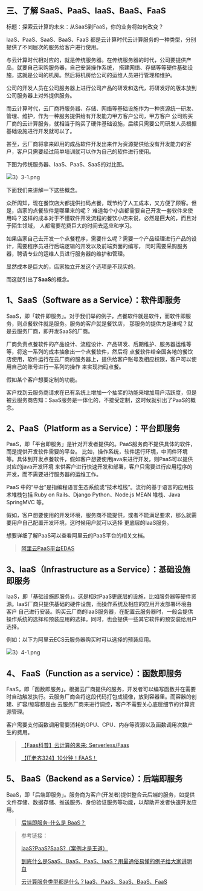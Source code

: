 ## 三、了解 SaaS、PaaS、IaaS、BaaS、FaaS

标题：探索云计算的未来：从SaaS到FaaS，你的业务将如何改变？

IaaS、PaaS、SaaS、BaaS、FaaS 都是云计算时代云计算服务的一种类型，分别提供了不同层次的服务给客户进行使用。

与云计算时代相对应的，就是传统服务器。在传统服务器的时代，公司要提供产品，就要自己采购服务器，自己安装操作系统，
搭建网络、存储等等硬件基础设施，这就是公司的机房。然后将机房给公司的运维人员进行管理和维护。

公司的开发人员在公司服务器上进行公司产品的研发和迭代，将研发好的版本放到公司服务器上对外提供服务。

而云计算时代，云厂商将服务器、存储、网络等基础设施作为一种资源统一研发、管理、维护，作为一种服务提供给有开发能力甲方客户公司，甲方客户
公司购买厂商的云计算服务，就相当于购买了硬件基础设施，后续只需要公司研发人员根据基础设施进行开发就可以了。

甚至，云厂商将拿来即用的成品软件开发出来作为资源提供给没有开发能力的客户，客户只需要经过简单培训就可以作为自己的软件进行使用。

下图为传统服务器、IaaS、PaaS、SaaS的对比图。

![3）3-1.png](picture/3）3-1.png)

下面我们来讲解一下这些概念。

众所周知，现在餐饮店大都提供扫码点餐，既节约了人工成本，又方便了顾客。但是，店家的点餐软件是哪里来的呢？
难道每个小店都需要自己开发一套软件来使用吗？这样的成本对于不懂软件开发流程的餐饮小店来说，必然是**巨大**的，而且对于陌生领域，
人都需要花费巨大的时间去适应和学习。

如果店家自己去开发一个点餐程序，需要什么呢？需要一个产品经理进行产品的设计，需要程序员进行后端逻辑的开发以及前端页面的编写，
同时需要采购服务器，聘请专业的运维人员进行服务器的维护和管理。

显然成本是巨大的，店家独立开发这个选项是不现实的。

而这就引出了**SaaS**的概念。

## 1、SaaS（Software as a Service）：软件即服务

SaaS，即「软件即服务」。对于我们举的例子，点餐软件就是软件，而软件即服务，则点餐软件就是服务。服务的客户就是餐饮店，
那服务的提供方是谁呢？就是云服务厂商，即开发SaaS的厂商。

厂商负责点餐软件的产品设计、流程设计、产品研发、后期维护、服务器运维等等，将这一系列的成本抽象出一个点餐软件，然后将
点餐软件给全国各地的餐饮店使用，软件运行在云厂商的服务器上，提供给客户账号及相应权限，客户可以使用自己的账号进行一系列的操作
来实现扫码点餐。

假如某个客户想要定制的功能。

客户找到云服务商请求在已有系统上增加一个抽奖的功能来增加用户活跃度，但是被云服务商告知：SaaS服务是一体化的，不接受定制，这时候就引出了PaaS的概念。

## 2、PaaS（Platform as a Service）：平台即服务

PaaS，即「平台即服务」是针对开发者提供的。PaaS服务商不提供具体的软件，而是提供开发软件需要的平台。
比如，操作系统，软件运行环境，中间件环境等。具体到开发点餐软件，假如客户想要使用java来进行开发，则PaaS可以提供对应的java开发环境
来供客户进行快速开发和部署，客户只需要进行应用程序的开发，而不需要进行服务器的运维工作。

PaaS 中的“平台”是指编程语言生态系统或“技术堆栈”。流行的基于语言的应用技术堆栈包括 Ruby on Rails、Django Python、Node.js
MEAN 堆栈、Java SpringMVC 等。

假如，客户想要使用的开发环境，服务商不能提供，或者不能满足要求，那么就需要用户自己配置开发环境，这时候用户就可以选择
更底层的IaaS服务。

想要详细了解PaaS可以查看阿里云的PaaS平台的相关文档。

> [阿里云PaaS平台EDAS](https://help.aliyun.com/zh/edas/product-overview/what-is-edas?spm=a2c4g.11186623.0.0.6e656f73xGEHkC "阿里云PaaS平台EDAS")

## 3、IaaS（Infrastructure as a Service）：基础设施即服务

IaaS，即「基础设施即服务」。这是相对PaaS更底层的设施，比如服务器等硬件资源。IaaS厂商只提供基础的硬件设施，而操作系统及相应的应用开发部署环境由客户
自己进行安装。购买云厂商的IaaS服务器，在配置云服务器时，一般会提供操作系统的选择和预装应用的选择。同时，也会提供一些其它软件的预安装给用户选择。

例如：以下为阿里云ECS云服务器购买时可以选择的预装应用。

![3）4-1.png](picture/3）4-1.png)

## 4、 FaaS（Function as a service）：函数即服务

FaaS，即「函数即服务」。根据云厂商提供的服务，开发者可以编写函数并在需要时自动触发执行。云服务厂商会将这段代码打包成镜像，放到容器里。而容器的创建、扩容/缩容都是由
云服务厂商来进行调控，客户不需要关心底层细节的计算资源管理。

客户需要支付函数调用需要消耗的GPU、CPU、内存等资源以及函数调用次数产生的费用。


> [【Faas科普】云计算的未来: Serverless/Faas](https://www.bilibili.com/video/BV1z4411X7p3/?spm_id_from=..search-card.all.click&vd_source=603d9e002e0dafb8d5bdd63d12223dcd "【Faas科普】云计算的未来: Serverless/Faas")
>
> [【IT老齐324】10分钟！FAAS！](https://www.bilibili.com/video/BV1tg4y1u7DR/?spm_id_from=..search-card.all.click&vd_source=603d9e002e0dafb8d5bdd63d12223dcd "【IT老齐324】10分钟！FAAS！")
>

## 5、 BaaS（Backend as a Service）：后端即服务

BaaS，即「后端即服务」。服务商为客户(开发者)提供整合云后端的服务，如提供文件存储、数据存储、推送服务、身份验证服务等功能，以帮助开发者快速开发应用。

> [后端即服务-什么是 BaaS？](https://blog.back4app.com/zh/%E5%90%8E%E7%AB%AF%E5%8D%B3%E6%9C%8D%E5%8A%A1-%E4%BB%80%E4%B9%88%E6%98%AF-baas/ "后端即服务-什么是 BaaS？")


> 参考链接：
>
> [IaaS?PaaS?SaaS?（案例才是王道）](https://zhuanlan.zhihu.com/p/368238975 "IaaS?PaaS?SaaS?（案例才是王道）")
>
> [到底什么是SaaS、BaaS、PaaS、IaaS？用最通俗易懂的例子给大家讲明白](https://www.bilibili.com/video/BV15N4y1777F/?spm_id_from=..search-card.all.click&vd_source=603d9e002e0dafb8d5bdd63d12223dcd "到底什么是SaaS、BaaS、PaaS、IaaS？用最通俗易懂的例子给大家讲明白")
>
> [云计算服务类型都是什么？IaaS、PaaS、SaaS、BaaS、FaaS ](https://blog.csdn.net/Nicker_/article/details/110876675 "云计算服务类型都是什么？IaaS、PaaS、SaaS、BaaS、FaaS")
>